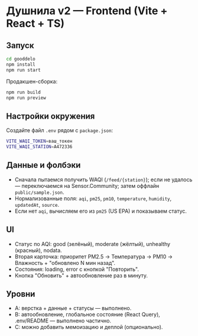 # Душнила v2 — Frontend (Vite + React + TS)

## Запуск

```bash
cd gooddelo
npm install
npm run start
```

Продакшен-сборка:
```bash
npm run build
npm run preview
```

## Настройки окружения
Создайте файл `.env` рядом с `package.json`:
```bash
VITE_WAQI_TOKEN=ваш_токен
VITE_WAQI_STATION=A472336
```

## Данные и фолбэки
- Сначала пытаемся получить WAQI (`/feed/{station}`); если не удалось — переключаемся на Sensor.Community; затем оффлайн `public/sample.json`.
- Нормализованные поля: `aqi`, `pm25`, `pm10`, `temperature`, `humidity`, `updatedAt`, `source`.
- Если нет `aqi`, вычисляем его из `pm25` (US EPA) и показываем статус.

## UI
- Статус по AQI: good (зелёный), moderate (жёлтый), unhealthy (красный), nodata.
- Вторая карточка: приоритет PM2.5 → Температура → PM10 → Влажность + "обновлено N мин назад".
- Состояния: loading, error с кнопкой "Повторить".
- Кнопка "Обновить" + автообновление раз в минуту.

## Уровни
- A: верстка + данные + статусы — выполнено.
- B: автообновление, глобальное состояние (React Query), .env/README — выполнено частично.
- C: можно добавить мемоизацию и деплой (опционально). 